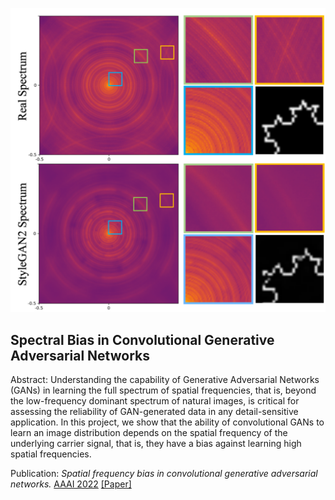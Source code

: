 ![Spectral Bias in Convolutional Generative Adversarial Networks](../images/spectral_bias_gans.png)

## Spectral Bias in Convolutional Generative Adversarial Networks

Abstract: Understanding the capability of Generative Adversarial Networks (GANs) in learning the full spectrum of spatial frequencies, that is, beyond the low-frequency dominant spectrum of natural images, is critical for assessing the reliability of GAN-generated data in any detail-sensitive application. In this project, we show that the ability of convolutional GANs to learn an image distribution depends on the spatial frequency of the underlying carrier signal, that is, they have a bias against learning high spatial frequencies.

Publication: <i>Spatial frequency bias in convolutional generative adversarial networks.</i> <a target="_blank" rel="noopener noreferrer" href="https://ojs.aaai.org/index.php/AAAI/article/view/20675">AAAI 2022</a> <a target="_blank" rel="noopener noreferrer" href="https://ojs.aaai.org/index.php/AAAI/article/view/20675">[Paper]</a>